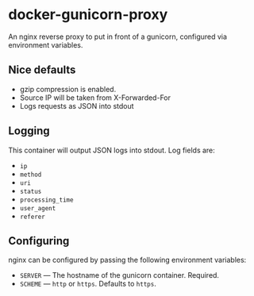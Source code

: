 # docker-gunicorn-proxy

An nginx reverse proxy to put in front of a gunicorn, configured via
environment variables.

## Nice defaults

* gzip compression is enabled.
* Source IP will be taken from X-Forwarded-For
* Logs requests as JSON into stdout

## Logging

This container will output JSON logs into stdout.  Log fields are:

* `ip`
* `method`
* `uri`
* `status`
* `processing_time`
* `user_agent`
* `referer`

## Configuring

nginx can be configured by passing the following environment variables:

* `SERVER` — The hostname of the gunicorn container.  Required.
* `SCHEME` — `http` or `https`.  Defaults to `https`.
